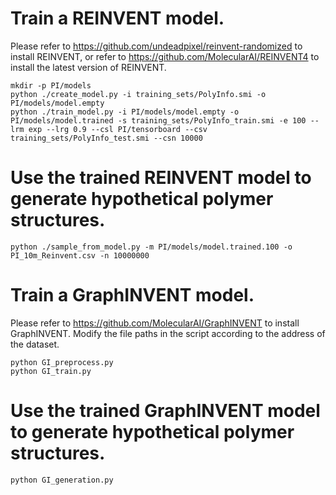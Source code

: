# Train a REINVENT model.
Please refer to https://github.com/undeadpixel/reinvent-randomized to install REINVENT, or refer to https://github.com/MolecularAI/REINVENT4 to install the latest version of REINVENT.

```
mkdir -p PI/models
python ./create_model.py -i training_sets/PolyInfo.smi -o PI/models/model.empty
python ./train_model.py -i PI/models/model.empty -o PI/models/model.trained -s training_sets/PolyInfo_train.smi -e 100 --lrm exp --lrg 0.9 --csl PI/tensorboard --csv training_sets/PolyInfo_test.smi --csn 10000
```

# Use the trained REINVENT model to generate hypothetical polymer structures.
```
python ./sample_from_model.py -m PI/models/model.trained.100 -o PI_10m_Reinvent.csv -n 10000000
```

# Train a GraphINVENT model.
Please refer to https://github.com/MolecularAI/GraphINVENT to install GraphINVENT. Modify the file paths in the script according to the address of the dataset.

```
python GI_preprocess.py
python GI_train.py
```

# Use the trained GraphINVENT model to generate hypothetical polymer structures.
```
python GI_generation.py
```
